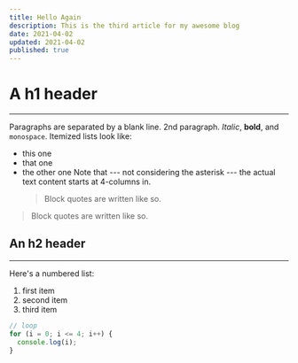 ```yaml
---
title: Hello Again
description: This is the third article for my awesome blog
date: 2021-04-02
updated: 2021-04-02
published: true
---
```


# A h1 header

---

Paragraphs are separated by a blank line.
2nd paragraph. _Italic_, **bold**, and `monospace`. Itemized lists
look like:

- this one
- that one
- the other one
  Note that --- not considering the asterisk --- the actual text
  content starts at 4-columns in.
  > Block quotes are
  > written like so.

> Block quotes are
> written like so.

## An h2 header

---

Here's a numbered list:

1.  first item
2.  second item
3.  third item

```js
// loop
for (i = 0; i <= 4; i++) {
  console.log(i);
}
```
